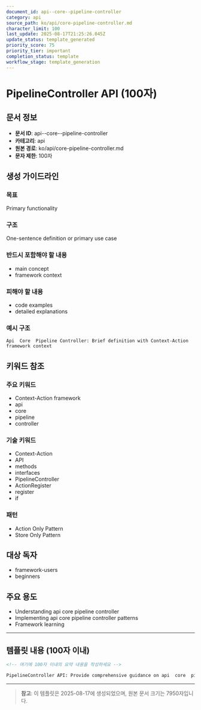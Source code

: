 ```yaml
---
document_id: api--core--pipeline-controller
category: api
source_path: ko/api/core-pipeline-controller.md
character_limit: 100
last_update: 2025-08-17T21:25:26.045Z
update_status: template_generated
priority_score: 75
priority_tier: important
completion_status: template
workflow_stage: template_generation
---
```


# PipelineController API (100자)

## 문서 정보
- **문서 ID**: api--core--pipeline-controller
- **카테고리**: api
- **원본 경로**: ko/api/core-pipeline-controller.md
- **문자 제한**: 100자

## 생성 가이드라인

### 목표
Primary functionality

### 구조
One-sentence definition or primary use case

### 반드시 포함해야 할 내용
- main concept
- framework context

### 피해야 할 내용  
- code examples
- detailed explanations

### 예시 구조
```
Api  Core  Pipeline Controller: Brief definition with Context-Action framework context
```

## 키워드 참조

### 주요 키워드
- Context-Action framework
- api
- core
- pipeline
- controller

### 기술 키워드
- Context-Action
- API
- methods
- interfaces
- PipelineController
- ActionRegister
- register
- if

### 패턴
- Action Only Pattern
- Store Only Pattern

## 대상 독자
- framework-users
- beginners

## 주요 용도
- Understanding api  core  pipeline controller
- Implementing api  core  pipeline controller patterns
- Framework learning

---

## 템플릿 내용 (100자 이내)

```markdown
<!-- 여기에 100자 이내의 요약 내용을 작성하세요 -->

PipelineController API: Provide comprehensive guidance on api  core  pipeline controller의 핵심 개념과 Context-Action 프레임워크에서의 역할을 간단히 설명.
```

---

> **참고**: 이 템플릿은 2025-08-17에 생성되었으며, 
> 원본 문서 크기는 7950자입니다.
